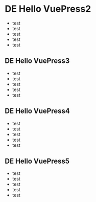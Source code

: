 # DE Hello VuePress2
* test
* test
* test
* test
* test
## DE Hello VuePress3
* test
* test
* test
* test
* test
## DE Hello VuePress4
* test
* test
* test
* test
* test
## DE Hello VuePress5
* test
* test
* test
* test
* test